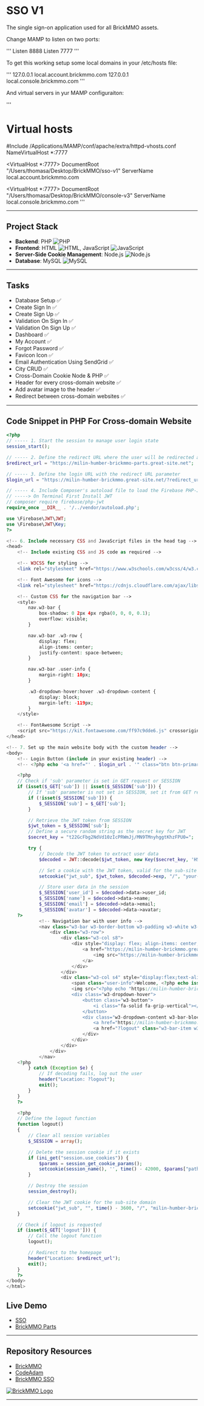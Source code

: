 # SSO V1

The single sign-on application used for all BrickMMO assets.

Change MAMP to listen on two ports:

'''
Listen 8888
Listen 7777
'''

To get this working setup some local domains in your /etc/hosts file:

'''
127.0.0.1       local.account.brickmmo.com
127.0.0.1       local.console.brickmmo.com
'''

And virtual servers in yur MAMP configuraiton: 

'''
# Virtual hosts
#Include /Applications/MAMP/conf/apache/extra/httpd-vhosts.conf
NameVirtualHost *:7777

<VirtualHost *:7777> 
DocumentRoot "/Users/thomasa/Desktop/BrickMMO/sso-v1" 
ServerName local.account.brickmmo.com
</VirtualHost>

<VirtualHost *:7777> 
DocumentRoot "/Users/thomasa/Desktop/BrickMMO/console-v3"
ServerName local.console.brickmmo.com
</VirtualHost>
'''

---

## Project Stack

- **Backend**: PHP ![PHP](https://img.icons8.com/color/48/000000/php.png)
- **Frontend**: HTML ![HTML](https://img.icons8.com/color/48/000000/html-5.png), JavaScript ![JavaScript](https://img.icons8.com/color/48/000000/javascript.png)
- **Server-Side Cookie Management**: Node.js ![Node.js](https://img.icons8.com/color/48/000000/nodejs.png)
- **Database**: MySQL ![MySQL](https://img.icons8.com/color/48/000000/mysql.png)

---

## Tasks

- Database Setup ✅
- Create Sign In ✅
- Create Sign Up ✅
- Validation On Sign In ✅
- Validation On Sign Up ✅
- Dashboard ✅
- My Account ✅
- Forgot Password ✅
- Favicon Icon ✅
- Email Authentication Using SendGrid ✅
- City CRUD ✅
- Cross-Domain Cookie Node & PHP ✅
- Header for every cross-domain website ✅
- Add avatar image to the header ✅
- Redirect between cross-domain websites ✅

---

## Code Snippet in PHP For Cross-domain Website

```php
<?php
// ----- 1. Start the session to manage user login state
session_start();

// ----- 2. Define the redirect URL where the user will be redirected after login
$redirect_url = "https://milin-humber-brickmmo-parts.great-site.net";

// ----- 3. Define the login URL with the redirect URL parameter
$login_url = "https://milin-humber-brickmmo.great-site.net/?redirect_url=$redirect_url";

// ----- 4. Include Composer's autoload file to load the Firebase PHP-JWT library
// -----> On Terminal First Install JWT
// composer require firebase/php-jwt
require_once __DIR__ . '/../vendor/autoload.php';

use \Firebase\JWT\JWT;
use \Firebase\JWT\Key;
?>

<!-- 6. Include necessary CSS and JavaScript files in the head tag -->
<head>
    <!-- Include existing CSS and JS code as required -->

    <!-- W3CSS for styling -->
    <link rel="stylesheet" href="https://www.w3schools.com/w3css/4/w3.css" />

    <!-- Font Awesome for icons -->
    <link rel="stylesheet" href="https://cdnjs.cloudflare.com/ajax/libs/font-awesome/4.7.0/css/font-awesome.min.css" />

    <!-- Custom CSS for the navigation bar -->
    <style>
        nav.w3-bar {
            box-shadow: 0 2px 4px rgba(0, 0, 0, 0.1);
            overflow: visible;
        }

        nav.w3-bar .w3-row {
            display: flex;
            align-items: center;
            justify-content: space-between;
        }

        nav.w3-bar .user-info {
            margin-right: 10px;
        }

        .w3-dropdown-hover:hover .w3-dropdown-content {
            display: block;
            margin-left: -119px;
        }
    </style>

    <!-- FontAwesome Script -->
    <script src="https://kit.fontawesome.com/ff97c9dde6.js" crossorigin="anonymous"></script>
</head>

<!-- 7. Set up the main website body with the custom header -->
<body>
    <!-- Login Button (include in your existing header) -->
    <!-- <?php echo '<a href="' . $login_url . '" class="btn btn-primary">Login</a>'; ?> -->

    <?php
    // Check if 'sub' parameter is set in GET request or SESSION
    if (isset($_GET['sub']) || isset($_SESSION['sub'])) {
        // If 'sub' parameter is not set in SESSION, set it from GET request
        if (!isset($_SESSION['sub'])) {
            $_SESSION['sub'] = $_GET['sub'];
        }

        // Retrieve the JWT token from SESSION
        $jwt_token = $_SESSION['sub'];
        // Define a secure random string as the secret key for JWT
        $secret_key = "t22GcFbg2NdVd10zIcPRWmJj/MN9TMnyhggtKhzFPU0=";

        try {
            // Decode the JWT token to extract user data
            $decoded = JWT::decode($jwt_token, new Key($secret_key, 'HS256'));

            // Set a cookie with the JWT token, valid for the sub-site domain
            setcookie("jwt_sub", $jwt_token, $decoded->exp, "/", "your-sub-site-name-goes-here", true, true);

            // Store user data in the session
            $_SESSION['user_id'] = $decoded->data->user_id;
            $_SESSION['name'] = $decoded->data->name;
            $_SESSION['email'] = $decoded->data->email;
            $_SESSION['avatar'] = $decoded->data->avatar;
    ?>
            <!-- Navigation bar with user info -->
            <nav class="w3-bar w3-border-bottom w3-padding w3-white w3-top" style="position: sticky; z-index: 102;">
                <div class="w3-row">
                    <div class="w3-col s8">
                        <div style="display: flex; align-items: center;">
                            <a href="https://milin-humber-brickmmo.great-site.net/pages/dashboard.php" class="w3-margin-left">
                                <img src="https://milin-humber-brickmmo.great-site.net/assets/images/brickmmo_logo.png" style="height: 35px" />
                            </a>
                        </div>
                    </div>
                    <div class="w3-col s4" style="display:flex;text-align: right; align-items: center; justify-content:end;">
                        <span class="user-info">Welcome, <?php echo isset($_SESSION['name']) ? $_SESSION['name'] : 'Guest'; ?>!</span>
                        <img src="<?php echo "https://milin-humber-brickmmo.great-site.net/assets/uploads/" . $_SESSION['avatar']; ?>" style="height: 35px" class="w3-circle" />
                        <div class="w3-dropdown-hover">
                            <button class="w3-button">
                                <i class="fa-solid fa-grip-vertical"></i>
                            </button>
                            <div class="w3-dropdown-content w3-bar-block w3-border">
                                <a href="https://milin-humber-brickmmo.great-site.net/pages/profile.php" class="w3-bar-item w3-button">My Account</a>
                                <a href="?logout" class="w3-bar-item w3-button">Logout</a>
                            </div>
                        </div>
                    </div>
                </div>
            </nav>
    <?php
        } catch (Exception $e) {
            // If decoding fails, log out the user
            header("Location: ?logout");
            exit();
        }
    }
    ?>

    <?php
    // Define the logout function
    function logout()
    {
        // Clear all session variables
        $_SESSION = array();

        // Delete the session cookie if it exists
        if (ini_get("session.use_cookies")) {
            $params = session_get_cookie_params();
            setcookie(session_name(), '', time() - 42000, $params["path"], $params["domain"], $params["secure"], $params["httponly"]);
        }

        // Destroy the session
        session_destroy();

        // Clear the JWT cookie for the sub-site domain
        setcookie("jwt_sub", "", time() - 3600, "/", "milin-humber-brickmmo-parts.great-site.net", true, true);
    }

    // Check if logout is requested
    if (isset($_GET['logout'])) {
        // Call the logout function
        logout();

        // Redirect to the homepage
        header("Location: $redirect_url");
        exit();
    }
    ?>
</body>
</html>
```

## Live Demo

- [SSO](https://milin-humber-brickmmo.great-site.net)
- [BrickMMO Parts](https://milin-humber-brickmmo-parts.great-site.net)

---

## Repository Resources

- [BrickMMO](https://brickmmo.com)
- [CodeAdam](https://codeadam.ca)
- [BrickMMO SSO](https://sso.brickmmo.com/)

[![BrickMMO Logo](https://brickmmo.com/images/brickmmo-logo-horizontal.jpg)](https://brickmmo.com)

---
